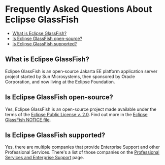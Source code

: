 # Frequently Asked Questions About Eclipse GlassFish

* [What is Eclipse GlassFish?](#what-is-eclipse-glassfish)
* [Is Eclipse GlassFish open-source?](#is-eclipse-glassfish-open-source)
* [Is Eclipse GlassFish supported?](#is-eclipse-glassfish-supported)

## What is Eclipse GlassFish?

Eclipse GlassFish is an open-source Jakarta EE platform application server project started by Sun Microsystems, then sponsored by Oracle Corporation, and now living at the Eclipse Foundation.

## Is Eclipse GlassFish open-source?

Yes, Eclipse GlassFish is an open-source project made available under the terms of the [Eclipse Public License v. 2.0](http://www.eclipse.org/legal/epl-2.0). Find out more in the [Eclipse GlassFish NOTICE file](https://github.com/eclipse-ee4j/glassfish/blob/master/NOTICE.md).

## Is Eclipse GlassFish supported?

Yes, there are multiple companies that provide Enterprise Support and other Professional Services. There's a list of those companies on the [Professional Services and Enterprise Support](support.md) page.